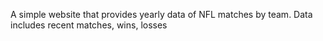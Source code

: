A simple website that provides yearly data of NFL matches by team.
Data includes recent matches, wins, losses
